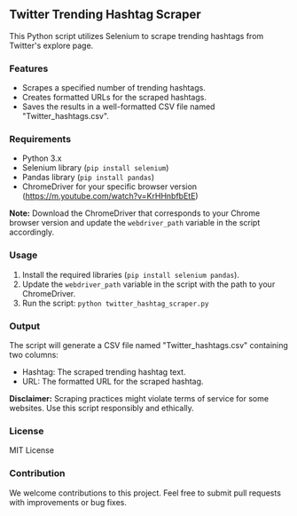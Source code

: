 ## Twitter Trending Hashtag Scraper

This Python script utilizes Selenium to scrape trending hashtags from Twitter's explore page.

### Features

* Scrapes a specified number of trending hashtags.
* Creates formatted URLs for the scraped hashtags.
* Saves the results in a well-formatted CSV file named "Twitter_hashtags.csv".

### Requirements

* Python 3.x
* Selenium library (`pip install selenium`)
* Pandas library (`pip install pandas`)
* ChromeDriver for your specific browser version (https://m.youtube.com/watch?v=KrHHnbfbEtE)

**Note:** Download the ChromeDriver that corresponds to your Chrome browser version and update the `webdriver_path` variable in the script accordingly. 


### Usage

1. Install the required libraries (`pip install selenium pandas`).
2. Update the `webdriver_path` variable in the script with the path to your ChromeDriver.
3. Run the script: `python twitter_hashtag_scraper.py`

### Output

The script will generate a CSV file named "Twitter_hashtags.csv" containing two columns:

* Hashtag: The scraped trending hashtag text.
* URL: The formatted URL for the scraped hashtag.

**Disclaimer:** Scraping practices might violate terms of service for some websites. Use this script responsibly and ethically.

### License

MIT License

### Contribution

We welcome contributions to this project. Feel free to submit pull requests with improvements or bug fixes.
